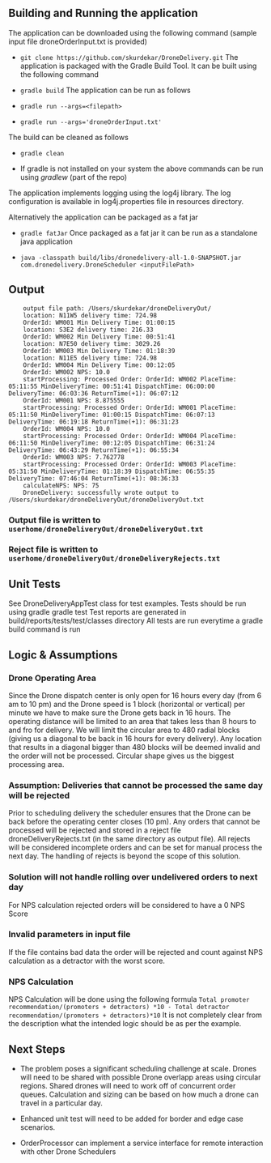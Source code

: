 ## Building and Running the application
The application can be downloaded using the following command (sample input file droneOrderInput.txt is provided)

- `git clone https://github.com/skurdekar/DroneDelivery.git`
The application is packaged with the Gradle Build Tool. It can be built using the following command

- `gradle build`
The application can be run as follows

- `gradle run --args=<filepath>`
- `gradle run --args='droneOrderInput.txt'`

The build can be cleaned as follows

- `gradle clean`

* If gradle is not installed on your system the above commands can be run using *gradlew* (part of the repo)

The application implements logging using the log4j library. The log configuration is available in log4j.properties file in resources directory.

Alternatively the application can be packaged as a fat jar

- `gradle fatJar`
Once packaged as a fat jar it can be run as a standalone java application

- `java -classpath build/libs/dronedelivery-all-1.0-SNAPSHOT.jar com.dronedelivery.DroneScheduler <inputFilePath>`

## Output
```
    output file path: /Users/skurdekar/droneDeliveryOut/
    location: N11W5 delivery time: 724.98
    OrderId: WM001 Min Delivery Time: 01:00:15
    location: S3E2 delivery time: 216.33
    OrderId: WM002 Min Delivery Time: 00:51:41
    location: N7E50 delivery time: 3029.26
    OrderId: WM003 Min Delivery Time: 01:18:39
    location: N11E5 delivery time: 724.98
    OrderId: WM004 Min Delivery Time: 00:12:05
    OrderId: WM002 NPS: 10.0
    startProcessing: Processed Order: OrderId: WM002 PlaceTime: 05:11:55 MinDeliveryTime: 00:51:41 DispatchTime: 06:00:00 DeliveryTime: 06:03:36 ReturnTime(+1): 06:07:12
    OrderId: WM001 NPS: 8.875555
    startProcessing: Processed Order: OrderId: WM001 PlaceTime: 05:11:50 MinDeliveryTime: 01:00:15 DispatchTime: 06:07:13 DeliveryTime: 06:19:18 ReturnTime(+1): 06:31:23
    OrderId: WM004 NPS: 10.0
    startProcessing: Processed Order: OrderId: WM004 PlaceTime: 06:11:50 MinDeliveryTime: 00:12:05 DispatchTime: 06:31:24 DeliveryTime: 06:43:29 ReturnTime(+1): 06:55:34
    OrderId: WM003 NPS: 7.762778
    startProcessing: Processed Order: OrderId: WM003 PlaceTime: 05:31:50 MinDeliveryTime: 01:18:39 DispatchTime: 06:55:35 DeliveryTime: 07:46:04 ReturnTime(+1): 08:36:33
    calculateNPS: NPS: 75
    DroneDelivery: successfully wrote output to /Users/skurdekar/droneDeliveryOut/droneDeliveryOut.txt
```
### Output file is written to `userhome/droneDeliveryOut/droneDeliveryOut.txt`

### Reject file is written to `userhome/droneDeliveryOut/droneDeliveryRejects.txt`

## Unit Tests

See DroneDeliveryAppTest class for test examples. 
Tests should be run using gradle
gradle test Test reports are generated in build/reports/tests/test/classes directory
All tests are run everytime a gradle build command is run

## Logic & Assumptions

### Drone Operating Area
Since the Drone dispatch center is only open for 16 hours every day (from 6 am to 10 pm) and the Drone speed is 1 block (horizontal or vertical) per minute we have to make sure the Drone gets back in 16 hours. The operating distance will be limited to an area that takes less than 8 hours to and fro for delivery. We will limit the circular area to 480 radial blocks (giving us a diagonal to be back in 16 hours for every delivery). Any location that results in a diagonal bigger than 480 blocks will be deemed invalid and the order will not be processed. Circular shape gives us the biggest processing area.

### Assumption: Deliveries that cannot be processed the same day will be rejected
Prior to scheduling delivery the scheduler ensures that the Drone can be back before the operating center closes (10 pm). Any orders that cannot be processed will be rejected and stored in a reject file droneDeliveryRejects.txt (in the same directory as output file). All rejects will be considered incomplete orders and can be set for manual process the next day. The handling of rejects is beyond the scope of this solution.

### Solution will not handle rolling over undelivered orders to next day
For NPS calculation rejected orders will be considered to have a 0 NPS Score

### Invalid parameters in input file
If the file contains bad data the order will be rejected and count against NPS calculation as a detractor with the worst score.

### NPS Calculation
NPS Calculation will be done using the following formula
`Total promoter recommendation/(promoters + detractors) *10 - Total detractor recommendation/(promoters + detractors)*10`
It is not completely clear from the description what the intended logic should be as per the example.

## Next Steps

- The problem poses a significant scheduling challenge at scale. Drones will need to be shared with possible Drone overlapp areas using circular regions. Shared drones will need to work off of concurrent order queues. Calculation and sizing can be based on how much a drone can travel in a particular day.

- Enhanced unit test will need to be added for border and edge case scenarios.

- OrderProcessor can implement a service interface for remote interaction with other Drone Schedulers
